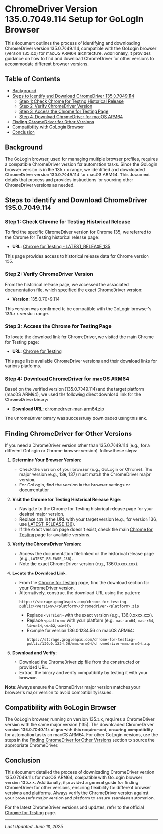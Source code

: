 # ChromeDriver Version 135.0.7049.114 Setup for GoLogin Browser

This document outlines the process of identifying and downloading ChromeDriver version 135.0.7049.114, compatible with the GoLogin browser (version 135.x.x) for macOS ARM64 architecture. Additionally, it provides guidance on how to find and download ChromeDriver for other versions to accommodate different browser versions.

## Table of Contents
- [Background](#background)
- [Steps to Identify and Download ChromeDriver 135.0.7049.114](#steps-to-identify-and-download-chromedriver-13507049114)
  - [Step 1: Check Chrome for Testing Historical Release](#step-1-check-chrome-for-testing-historical-release)
  - [Step 2: Verify ChromeDriver Version](#step-2-verify-chromedriver-version)
  - [Step 3: Access the Chrome for Testing Page](#step-3-access-the-chrome-for-testing-page)
  - [Step 4: Download ChromeDriver for macOS ARM64](#step-4-download-chromedriver-for-macos-arm64)
- [Finding ChromeDriver for Other Versions](#finding-chromedriver-for-other-versions)
- [Compatibility with GoLogin Browser](#compatibility-with-gologin-browser)
- [Conclusion](#conclusion)

## Background
The GoLogin browser, used for managing multiple browser profiles, requires a compatible ChromeDriver version for automation tasks. Since the GoLogin browser version is in the 135.x.x range, we identified and downloaded ChromeDriver version 135.0.7049.114 for macOS ARM64. This document details that process and provides instructions for sourcing other ChromeDriver versions as needed.

## Steps to Identify and Download ChromeDriver 135.0.7049.114

### Step 1: Check Chrome for Testing Historical Release
To find the specific ChromeDriver version for Chrome 135, we referred to the Chrome for Testing historical release page:

- **URL**: [Chrome for Testing - LATEST_RELEASE_135](https://googlechromelabs.github.io/chrome-for-testing/LATEST_RELEASE_135)

This page provides access to historical release data for Chrome version 135.

### Step 2: Verify ChromeDriver Version
From the historical release page, we accessed the associated documentation file, which specified the exact ChromeDriver version:

- **Version**: 135.0.7049.114

This version was confirmed to be compatible with the GoLogin browser's 135.x.x version range.

### Step 3: Access the Chrome for Testing Page
To locate the download link for ChromeDriver, we visited the main Chrome for Testing page:

- **URL**: [Chrome for Testing](https://googlechromelabs.github.io/chrome-for-testing/)

This page lists available ChromeDriver versions and their download links for various platforms.

### Step 4: Download ChromeDriver for macOS ARM64
Based on the verified version (135.0.7049.114) and the target platform (macOS ARM64), we used the following direct download link for the ChromeDriver binary:

- **Download URL**: [chromedriver-mac-arm64.zip](https://storage.googleapis.com/chrome-for-testing-public/135.0.7049.114/mac-arm64/chromedriver-mac-arm64.zip)

The ChromeDriver binary was successfully downloaded using this link.

## Finding ChromeDriver for Other Versions
If you need a ChromeDriver version other than 135.0.7049.114 (e.g., for a different GoLogin or Chrome browser version), follow these steps:

1. **Determine Your Browser Version**:
   - Check the version of your browser (e.g., GoLogin or Chrome). The major version (e.g., 136, 137) must match the ChromeDriver major version.
   - For GoLogin, find the version in the browser settings or documentation.

2. **Visit the Chrome for Testing Historical Release Page**:
   - Navigate to the Chrome for Testing historical release page for your desired major version.
   - Replace `135` in the URL with your target version (e.g., for version 136, use [LATEST_RELEASE_136](https://googlechromelabs.github.io/chrome-for-testing/LATEST_RELEASE_136)).
   - If the exact version page doesn't exist, check the main [Chrome for Testing](https://googlechromelabs.github.io/chrome-for-testing/) page for available versions.

3. **Verify the ChromeDriver Version**:
   - Access the documentation file linked on the historical release page (e.g., `LATEST_RELEASE_136`).
   - Note the exact ChromeDriver version (e.g., 136.0.xxxx.xxx).

4. **Locate the Download Link**:
   - From the [Chrome for Testing](https://googlechromelabs.github.io/chrome-for-testing/) page, find the download section for your ChromeDriver version.
   - Alternatively, construct the download URL using the pattern:
     ```
     https://storage.googleapis.com/chrome-for-testing-public/<version>/<platform>/chromedriver-<platform>.zip
     ```
     - Replace `<version>` with the exact version (e.g., 136.0.xxxx.xxx).
     - Replace `<platform>` with your platform (e.g., `mac-arm64`, `mac-x64`, `linux64`, `win32`, `win64`).
     - Example for version 136.0.1234.56 on macOS ARM64:
       ```
       https://storage.googleapis.com/chrome-for-testing-public/136.0.1234.56/mac-arm64/chromedriver-mac-arm64.zip
       ```

5. **Download and Verify**:
   - Download the ChromeDriver zip file from the constructed or provided URL.
   - Extract the binary and verify compatibility by testing it with your browser.

**Note**: Always ensure the ChromeDriver major version matches your browser's major version to avoid compatibility issues.

## Compatibility with GoLogin Browser
The GoLogin browser, running on version 135.x.x, requires a ChromeDriver version with the same major version (135). The downloaded ChromeDriver version 135.0.7049.114 aligns with this requirement, ensuring compatibility for automation tasks on macOS ARM64. For other GoLogin versions, use the steps in the [Finding ChromeDriver for Other Versions](#finding-chromedriver-for-other-versions) section to source the appropriate ChromeDriver.

## Conclusion
This document detailed the process of downloading ChromeDriver version 135.0.7049.114 for macOS ARM64, compatible with GoLogin browser version 135.x.x. Additionally, it provided a general guide for finding ChromeDriver for other versions, ensuring flexibility for different browser versions and platforms. Always verify the ChromeDriver version against your browser's major version and platform to ensure seamless automation.

For the latest ChromeDriver versions and updates, refer to the official [Chrome for Testing](https://googlechromelabs.github.io/chrome-for-testing/) page.

---

*Last Updated: June 18, 2025*

